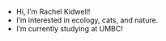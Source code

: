 - Hi, I’m Rachel Kidwell!
- I’m interested in ecology, cats, and nature.
- I’m currently studying at UMBC!

<!---
RachelKidwell00/RachelKidwell00 is a ✨ special ✨ repository because its `README.md` (this file) appears on your GitHub profile.
You can click the Preview link to take a look at your changes.
--->
